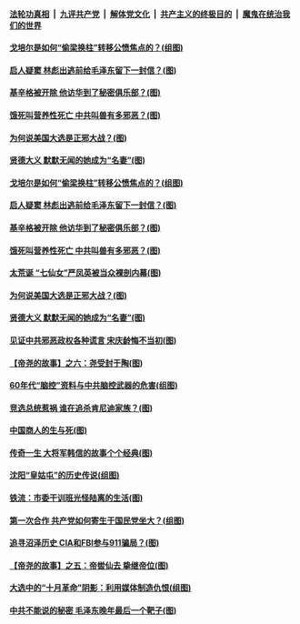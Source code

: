 

####  [法轮功真相](../../../../basic/blob/master/README.md?t=11290631) &nbsp;|&nbsp; [九评共产党](../../../../9ping.md/blob/master/README.md?t=11290631) &nbsp;|&nbsp; [解体党文化](../../../../jtdwh.md/blob/master/README.md?t=11290631)  &nbsp;|&nbsp; [共产主义的终极目的](../../../../gczydzjmd.md/blob/master/README.md?t=11290631) &nbsp;|&nbsp; [魔鬼在统治我们的世界](../../../../mgztzwmdsj.md/blob/master/README.md?t=11290631) 

#### [戈培尔是如何“偷梁换柱”转移公愤焦点的？(组图)](../pages/p6/953648.md?t=11290631) 

#### [启人疑窦 林彪出逃前给毛泽东留下一封信？(图)](../pages/p6/951875.md?t=11290631) 

#### [基辛格被开除 他访华到了秘密俱乐部？(图)](../pages/p6/954013.md?t=11290631) 

#### [饿死叫营养性死亡 中共叫兽有多邪恶？(图)](../pages/p6/953720.md?t=11290631) 

#### [为何说美国大选是正邪大战？(图)](../pages/p6/953627.md?t=11290631) 

#### [贤德大义 默默无闻的她成为“名妻”(图)](../pages/p6/952988.md?t=11290631) 

#### [戈培尔是如何“偷梁换柱”转移公愤焦点的？(组图)](../pages/p6/953648.md?t=11290631) 

#### [启人疑窦 林彪出逃前给毛泽东留下一封信？(图)](../pages/p6/951875.md?t=11290631) 

#### [基辛格被开除 他访华到了秘密俱乐部？(图)](../pages/p6/954013.md?t=11290631) 

#### [饿死叫营养性死亡 中共叫兽有多邪恶？(图)](../pages/p6/953720.md?t=11290631) 

#### [太荒诞 “七仙女”严凤英被当众裸剖内幕(图)](../pages/p6/952957.md?t=11290631) 

#### [为何说美国大选是正邪大战？(图)](../pages/p6/953627.md?t=11290631) 

#### [贤德大义 默默无闻的她成为“名妻”(图)](../pages/p6/952988.md?t=11290631) 

#### [见证中共邪恶政权各种谎言 宋庆龄悔不当初(图)](../pages/p6/904686.md?t=11290631) 

#### [【帝尧的故事】之六：尧受封于陶(图)](../pages/p6/948929.md?t=11290631) 

#### [60年代“脑控”资料与中共脑控武器的危害(组图)](../pages/p6/953661.md?t=11290631) 

#### [竞选总统惹祸 谁在追杀肯尼迪家族？(图)](../pages/p6/953719.md?t=11290631) 

#### [中国商人的生与死(图)](../pages/p6/953485.md?t=11290631) 

#### [传奇一生 大将军韩信的故事个个经典(图)](../pages/p6/952315.md?t=11290631) 

#### [沈阳“皇姑屯”的历史传说(组图)](../pages/p6/953000.md?t=11290631) 

#### [铁流：市委干训班光怪陆离的生活(图)](../pages/p6/952291.md?t=11290631) 

#### [第一次合作 共产党如何寄生于国民党坐大？(组图)](../pages/p6/952987.md?t=11290631) 

#### [追寻沼泽历史 CIA和FBI参与911骗局？(图)](../pages/p6/953476.md?t=11290631) 

#### [【帝尧的故事】之五：帝喾仙去 挚继帝位(图)](../pages/p6/948871.md?t=11290631) 

#### [大选中的“十月革命”阴影：利用媒体制造仇恨(组图)](../pages/p6/953265.md?t=11290631) 

#### [中共不能说的秘密 毛泽东晚年最后一个靶子(图)](../pages/p6/952324.md?t=11290631) 


